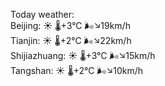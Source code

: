 Today weather:  
Beijing: ☀️   🌡️+3°C 🌬️↘19km/h  
Tianjin: ☀️   🌡️+2°C 🌬️↘22km/h  
Shijiazhuang: ☀️   🌡️+3°C 🌬️↘15km/h  
Tangshan: ☀️   🌡️+2°C 🌬️↘10km/h  
